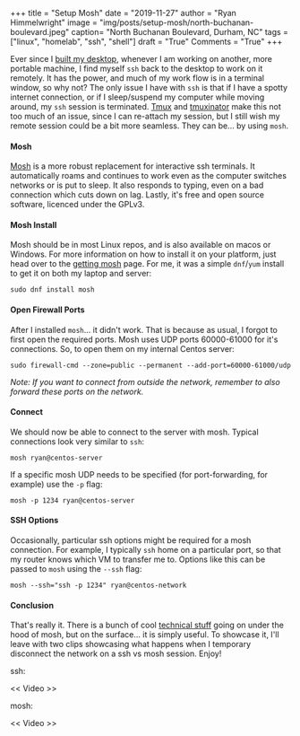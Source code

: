 +++
title  = "Setup Mosh"
date   = "2019-11-27"
author = "Ryan Himmelwright"
image  = "img/posts/setup-mosh/north-buchanan-boulevard.jpeg"
caption= "North Buchanan Boulevard, Durham, NC"
tags   = ["linux", "homelab", "ssh", "shell"]
draft  = "True"
Comments = "True"
+++

Ever since I [built my desktop](/post/charmeleon-desktop-design/), whenever I
am working on another, more portable machine, I find myself `ssh` back to the
desktop to work on it remotely. It has the power, and much of my work flow is
in a terminal window, so why not? The only issue I have with `ssh` is that if I
have a spotty internet connection, or if I sleep/suspend my computer while
moving around, my `ssh` session is terminated.
[Tmux](/post/scripting-tmux-workspaces/) and
[tmuxinator](/post/setting-up-tmuxinator/) make this not too much of an issue,
since I can re-attach my session, but I still wish my remote session could be a
bit more seamless. They can be... by using `mosh`.


#### Mosh

[Mosh](https://mosh.org) is a more robust replacement for interactive ssh
terminals. It automatically roams and continues to work even as the computer
switches networks or is put to sleep. It also responds to typing, even on a bad
connection which cuts down on lag. Lastly, it's free and open source software,
licenced under the GPLv3.


#### Mosh Install

Mosh should be in most Linux repos, and is also available on macos or Windows.
For more information on how to install it on your platform, just head over to
the [getting mosh](https://mosh.org/#getting) page. For me, it was a simple
`dnf`/`yum` install to get it on both my laptop and server:

```
sudo dnf install mosh
```


#### Open Firewall Ports

After I installed `mosh`... it didn't work. That is because as usual, I forgot
to first open the required ports. Mosh uses UDP ports 60000-61000 for it's
connections. So, to open them on my internal Centos server:

```
sudo firewall-cmd --zone=public --permanent --add-port=60000-61000/udp
```

*Note: If you want to connect from outside the network, remember to also
forward these ports on the network.*


#### Connect

We should now be able to connect to the server with mosh. Typical connections
look very similar to `ssh`:

```
mosh ryan@centos-server
```

If a specific mosh UDP needs to be specified (for port-forwarding, for example)
use the `-p` flag:

```
mosh -p 1234 ryan@centos-server
```


#### SSH Options

Occasionally, particular ssh options might be required for a mosh connection.
For example, I typically `ssh` home on a particular port, so that my router
knows which VM to transfer me to. Options like this can be passed to `mosh`
using the `--ssh` flag:

```
mosh --ssh="ssh -p 1234" ryan@centos-network
```


#### Conclusion

That's really it. There is a bunch of cool [technical
stuff](https://mosh.org/#techinfo) going on under the hood of mosh, but on the
surface... it is simply useful. To showcase it, I'll leave with two clips
showcasing what happens when I temporary disconnect the network on a ssh vs
mosh session. Enjoy!

ssh:

<< Video >>

mosh:

<< Video >>


